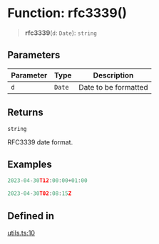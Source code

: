 # Function: rfc3339()

> **rfc3339**(`d`: `Date`): `string`

## Parameters

| Parameter | Type | Description |
| ------ | ------ | ------ |
| `d` | `Date` | Date to be formatted |

## Returns

`string`

RFC3339 date format.

## Examples

```ts
2023-04-30T12:00:00+01:00
```

```ts
2023-04-30T02:08:15Z
```

## Defined in

[utils.ts:10](https://github.com/monerium/js-monorepo/blob/main/packages/sdk/src/utils.ts#L10)
